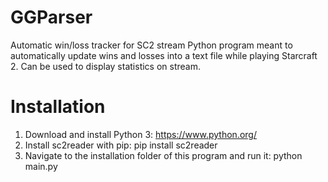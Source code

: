 # GGParser
Automatic win/loss tracker for SC2 stream
Python program meant to automatically update wins and losses into a text file while playing Starcraft 2. Can be used to display statistics on stream.

# Installation
1. Download and install Python 3: https://www.python.org/
2. Install sc2reader with pip: pip install sc2reader
3. Navigate to the installation folder of this program and run it: python main.py
